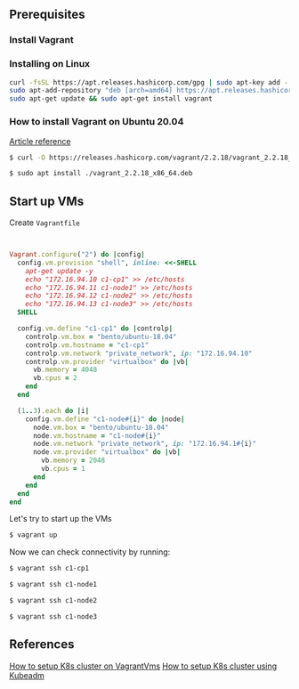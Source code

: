 ## Prerequisites

### Install Vagrant

### Installing on Linux

```bash
curl -fsSL https://apt.releases.hashicorp.com/gpg | sudo apt-key add -
sudo apt-add-repository "deb [arch=amd64] https://apt.releases.hashicorp.com $(lsb_release -cs) main"
sudo apt-get update && sudo apt-get install vagrant
``` 

### How to install Vagrant on Ubuntu 20.04

[Article reference](https://linuxize.com/post/how-to-install-vagrant-on-ubuntu-20-04/)

```bash
$ curl -O https://releases.hashicorp.com/vagrant/2.2.18/vagrant_2.2.18_x86_64.deb
```

```bash
$ sudo apt install ./vagrant_2.2.18_x86_64.deb
```

## Start up VMs

Create `Vagrantfile`

```ruby


Vagrant.configure("2") do |config|
  config.vm.provision "shell", inline: <<-SHELL
    apt-get update -y
    echo "172.16.94.10 c1-cp1" >> /etc/hosts
    echo "172.16.94.11 c1-node1" >> /etc/hosts
    echo "172.16.94.12 c1-node2" >> /etc/hosts
    echo "172.16.94.13 c1-node3" >> /etc/hosts
  SHELL

  config.vm.define "c1-cp1" do |controlp|
    controlp.vm.box = "bento/ubuntu-18.04"
    controlp.vm.hostname = "c1-cp1"
    controlp.vm.network "private_network", ip: "172.16.94.10"
    controlp.vm.provider "virtualbox" do |vb|
      vb.memory = 4048
      vb.cpus = 2
    end
  end

  (1..3).each do |i|
    config.vm.define "c1-node#{i}" do |node|
      node.vm.box = "bento/ubuntu-18.04"
      node.vm.hostname = "c1-node#{i}"
      node.vm.network "private_network", ip: "172.16.94.1#{i}"
      node.vm.provider "virtualbox" do |vb|
        vb.memory = 2048
        vb.cpus = 1
      end
    end
  end
end


```

Let's try to start up the VMs

```bash
$ vagrant up
```

Now we can check connectivity by running:

```bash
$ vagrant ssh c1-cp1
```

```bash
$ vagrant ssh c1-node1
```

```bash
$ vagrant ssh c1-node2
```

```bash
$ vagrant ssh c1-node3
```

## References

[How to setup K8s cluster on VagrantVms](https://devopscube.com/kubernetes-cluster-vagrant/)
[How to setup K8s cluster using Kubeadm](https://devopscube.com/setup-kubernetes-cluster-kubeadm/)